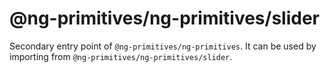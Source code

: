 # @ng-primitives/ng-primitives/slider

Secondary entry point of `@ng-primitives/ng-primitives`. It can be used by importing from `@ng-primitives/ng-primitives/slider`.
